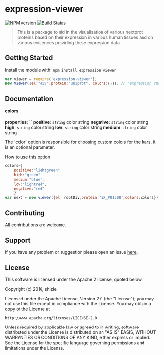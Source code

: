 # expression-viewer

[![NPM version](http://img.shields.io/npm/v/expression-viewer.svg)](https://www.npmjs.org/package/expression-viewer) 
[![Build Status](https://secure.travis-ci.org/gastonnche/expression-viewer.png?branch=master)](http://travis-ci.org/gastonnche/expression-viewer) 

> This is a package to aid in the visualisation of various nextprot proteins based on their expression in various human tissues and on various evidences providing these expression data

## Getting Started
Install the module with: `npm install expression-viewer`

```javascript
var viewer = require('expression-viewer');
new Viewer({el:"div",protein:"uniprot", colors:{}}); // "expression chart per tissue for the uniprot"
```

## Documentation

#### colors

**properties**: ``
**positive**: `string` color string
**negative**: `string` color string
**high**: `string` color string
**low**: `string` color string
**medium**: `string` color string

The 'color' option is responsible for choosing custom colors for the bars. it is an optional parameter.

How to use this option

```javascript
colors={
	positive:"lightgreen",
	high:"green",
	medium:"blue",
	low:"lightred",
	negative:"red"
	}
var next = new viewer({el: rootDiv,protein:'NX_P01308',colors:colors});
```

## Contributing

All contributions are welcome.

## Support

If you have any problem or suggestion please open an issue [here](https://github.com/gastonnche/expression-viewer/issues).

## License 
This software is licensed under the Apache 2 license, quoted below.

Copyright (c) 2016, shizle

Licensed under the Apache License, Version 2.0 (the "License"); you may not
use this file except in compliance with the License. You may obtain a copy of
the License at

    http://www.apache.org/licenses/LICENSE-2.0

Unless required by applicable law or agreed to in writing, software
distributed under the License is distributed on an "AS IS" BASIS, WITHOUT
WARRANTIES OR CONDITIONS OF ANY KIND, either express or implied. See the
License for the specific language governing permissions and limitations under
the License.
